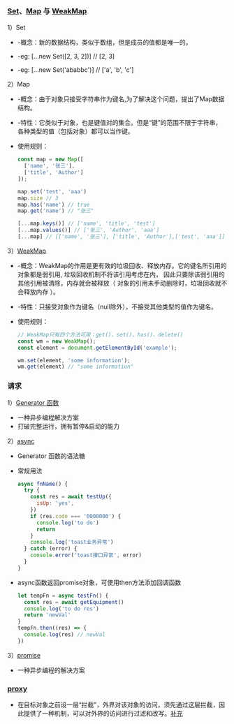 ### [Set](https://es6.ruanyifeng.com/#docs/set-map)、[Map](https://es6.ruanyifeng.com/#docs/set-map) 与 [WeakMap](https://www.zhangxinxu.com/wordpress/2021/08/js-weakmap-es6/)  
  1）Set
  
  * -概念：新的数据结构，类似于数组，但是成员的值都是唯一的。

  * -eg: [...new Set([2, 3, 2])] // [2, 3]

  * -eg: [...new Set('ababbc')] // ['a', 'b', 'c']

  2）Map
  
  * -概念：由于对象只接受字符串作为键名,为了解决这个问题，提出了Map数据结构。

  * -特性：它类似于对象，也是键值对的集合。但是“键”的范围不限于字符串，各种类型的值（包括对象）都可以当作键。
  
  * 使用规则：
    ```javaScript
    const map = new Map([
      ['name', '张三'],
      ['title', 'Author']
    ]);
    
    map.set('test', 'aaa')
    map.size // 3
    map.has('name') // true
    map.get('name') // "张三"
    
    [...map.keys()] // ['name', 'title', 'test']
    [...map.values()] // ['张三', 'Author', 'aaa']
    [...map] // [['name', '张三'], ['title', 'Author'],['test', 'aaa']]
    ```
  3）[WeakMap](https://www.zhangxinxu.com/wordpress/2021/08/js-weakmap-es6/)  
   
  * -概念：WeakMap的作用是更有效的垃圾回收、释放内存。它的键名所引用的对象都是弱引用, 垃圾回收机制不将该引用考虑在内，
    因此只要除该弱引用的其他引用被清除，内存就会被释放（ 对象的引用未手动删除时，垃圾回收就不会释放内存 ）。 

  * -特性：只接受对象作为键名（null除外），不接受其他类型的值作为键名。

  * 使用规则：

    ```javascript
    // WeakMap只有四个方法可用：get()、set()、has()、delete()
    const wm = new WeakMap();
    const element = document.getElementById('example');

    wm.set(element, 'some information');
    wm.get(element) // "some information"
    ```

### 请求

1）[Generator 函数](https://juejin.cn/post/6997955159158423582)
* 一种异步编程解决方案
* 打破完整运行，拥有暂停&启动的能力

2）[async](https://es6.ruanyifeng.com/#docs/async)
* Generator 函数的语法糖
* 常规用法

  ```javaScript
  async fnName() {
    try {
      const res = await testUp({
        isUp: 'yes',
      })
      if (res.code === '0000000') {
        console.log('to do')
        return
      }
      console.log('toast业务异常')
    } catch (error) {
      console.error('toast接口异常', error)
    }
  }

  ```

* async函数返回promise对象，可使用then方法添加回调函数
  ```javaScript
  let tempFn = async testFn() {
    const res = await getEquipment()
    console.log('to do res')
    return 'newVal'
  }
  tempFn.then((res) => {
    console.log(res) // newVal
  })
  ```

3）[promise](https://es6.ruanyifeng.com/#docs/promise)
* 一种异步编程的解决方案

### [proxy](https://es6.ruanyifeng.com/#docs/proxy)

* 在目标对象之前设一层“拦截”，外界对该对象的访问，须先通过这层拦截，因此提供了一种机制，可以对外界的访问进行过滤和改写。[补充](https://blog.fundebug.com/2019/07/27/javascript-es6-how-to-use-proxy/)
